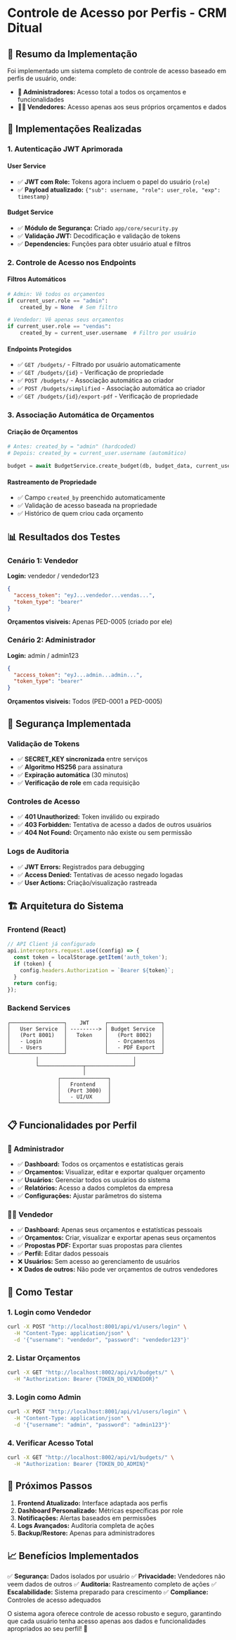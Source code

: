 # Controle de Acesso por Perfis - CRM Ditual

## 🎯 Resumo da Implementação

Foi implementado um sistema completo de controle de acesso baseado em perfis de usuário, onde:

- **👑 Administradores:** Acesso total a todos os orçamentos e funcionalidades
- **👨‍💼 Vendedores:** Acesso apenas aos seus próprios orçamentos e dados

## 🔧 Implementações Realizadas

### 1. **Autenticação JWT Aprimorada**

#### User Service
- ✅ **JWT com Role:** Tokens agora incluem o papel do usuário (`role`)
- ✅ **Payload atualizado:** `{"sub": username, "role": user_role, "exp": timestamp}`

#### Budget Service
- ✅ **Módulo de Segurança:** Criado `app/core/security.py`
- ✅ **Validação JWT:** Decodificação e validação de tokens
- ✅ **Dependencies:** Funções para obter usuário atual e filtros

### 2. **Controle de Acesso nos Endpoints**

#### Filtros Automáticos
```python
# Admin: Vê todos os orçamentos
if current_user.role == "admin":
    created_by = None  # Sem filtro

# Vendedor: Vê apenas seus orçamentos  
if current_user.role == "vendas":
    created_by = current_user.username  # Filtro por usuário
```

#### Endpoints Protegidos
- ✅ `GET /budgets/` - Filtrado por usuário automaticamente
- ✅ `GET /budgets/{id}` - Verificação de propriedade
- ✅ `POST /budgets/` - Associação automática ao criador
- ✅ `POST /budgets/simplified` - Associação automática ao criador
- ✅ `GET /budgets/{id}/export-pdf` - Verificação de propriedade

### 3. **Associação Automática de Orçamentos**

#### Criação de Orçamentos
```python
# Antes: created_by = "admin" (hardcoded)
# Depois: created_by = current_user.username (automático)

budget = await BudgetService.create_budget(db, budget_data, current_user.username)
```

#### Rastreamento de Propriedade
- ✅ Campo `created_by` preenchido automaticamente
- ✅ Validação de acesso baseada na propriedade
- ✅ Histórico de quem criou cada orçamento

## 📊 Resultados dos Testes

### Cenário 1: Vendedor
**Login:** vendedor / vendedor123
```json
{
  "access_token": "eyJ...vendedor...vendas...",
  "token_type": "bearer"
}
```

**Orçamentos visíveis:** Apenas PED-0005 (criado por ele)

### Cenário 2: Administrador  
**Login:** admin / admin123
```json
{
  "access_token": "eyJ...admin...admin...",
  "token_type": "bearer"
}
```

**Orçamentos visíveis:** Todos (PED-0001 a PED-0005)

## 🔐 Segurança Implementada

### Validação de Tokens
- ✅ **SECRET_KEY sincronizada** entre serviços
- ✅ **Algoritmo HS256** para assinatura
- ✅ **Expiração automática** (30 minutos)
- ✅ **Verificação de role** em cada requisição

### Controles de Acesso
- ✅ **401 Unauthorized:** Token inválido ou expirado
- ✅ **403 Forbidden:** Tentativa de acesso a dados de outros usuários
- ✅ **404 Not Found:** Orçamento não existe ou sem permissão

### Logs de Auditoria
- ✅ **JWT Errors:** Registrados para debugging
- ✅ **Access Denied:** Tentativas de acesso negado logadas
- ✅ **User Actions:** Criação/visualização rastreada

## 🏗️ Arquitetura do Sistema

### Frontend (React)
```typescript
// API Client já configurado
api.interceptors.request.use((config) => {
  const token = localStorage.getItem('auth_token');
  if (token) {
    config.headers.Authorization = `Bearer ${token}`;
  }
  return config;
});
```

### Backend Services
```
┌─────────────────┐    JWT     ┌─────────────────┐
│   User Service  │ ---------> │ Budget Service  │
│   (Port 8001)   │   Token    │   (Port 8002)   │
│   - Login       │            │   - Orçamentos  │
│   - Users       │            │   - PDF Export  │
└─────────────────┘            └─────────────────┘
         │                              │
         └──────────────┬───────────────┘
                        │
                ┌───────────────┐
                │   Frontend    │
                │  (Port 3000)  │
                │   - UI/UX     │
                └───────────────┘
```

## 📋 Funcionalidades por Perfil

### 👑 Administrador
- ✅ **Dashboard:** Todos os orçamentos e estatísticas gerais
- ✅ **Orçamentos:** Visualizar, editar e exportar qualquer orçamento
- ✅ **Usuários:** Gerenciar todos os usuários do sistema
- ✅ **Relatórios:** Acesso a dados completos da empresa
- ✅ **Configurações:** Ajustar parâmetros do sistema

### 👨‍💼 Vendedor
- ✅ **Dashboard:** Apenas seus orçamentos e estatísticas pessoais
- ✅ **Orçamentos:** Criar, visualizar e exportar apenas seus orçamentos
- ✅ **Propostas PDF:** Exportar suas propostas para clientes
- ✅ **Perfil:** Editar dados pessoais
- ❌ **Usuários:** Sem acesso ao gerenciamento de usuários
- ❌ **Dados de outros:** Não pode ver orçamentos de outros vendedores

## 🧪 Como Testar

### 1. **Login como Vendedor**
```bash
curl -X POST "http://localhost:8001/api/v1/users/login" \
  -H "Content-Type: application/json" \
  -d '{"username": "vendedor", "password": "vendedor123"}'
```

### 2. **Listar Orçamentos**
```bash
curl -X GET "http://localhost:8002/api/v1/budgets/" \
  -H "Authorization: Bearer {TOKEN_DO_VENDEDOR}"
```

### 3. **Login como Admin**
```bash
curl -X POST "http://localhost:8001/api/v1/users/login" \
  -H "Content-Type: application/json" \
  -d '{"username": "admin", "password": "admin123"}'
```

### 4. **Verificar Acesso Total**
```bash
curl -X GET "http://localhost:8002/api/v1/budgets/" \
  -H "Authorization: Bearer {TOKEN_DO_ADMIN}"
```

## 🚀 Próximos Passos

1. **Frontend Atualizado:** Interface adaptada aos perfis
2. **Dashboard Personalizado:** Métricas específicas por role
3. **Notificações:** Alertas baseados em permissões
4. **Logs Avançados:** Auditoria completa de ações
5. **Backup/Restore:** Apenas para administradores

## 📈 Benefícios Implementados

✅ **Segurança:** Dados isolados por usuário
✅ **Privacidade:** Vendedores não veem dados de outros
✅ **Auditoria:** Rastreamento completo de ações
✅ **Escalabilidade:** Sistema preparado para crescimento
✅ **Compliance:** Controles de acesso adequados

O sistema agora oferece controle de acesso robusto e seguro, garantindo que cada usuário tenha acesso apenas aos dados e funcionalidades apropriados ao seu perfil! 🎉
